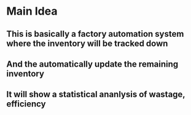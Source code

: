 # Main Idea
## This is basically a factory automation system where the inventory will be tracked down
## And the automatically update the remaining inventory
## It will show a statistical ananlysis of wastage, efficiency
